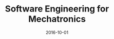 ---
title: "Software Engineering for Mechatronics"
collection: teaching
type: "Graduate Course"
permalink: /teaching/2016-software-engineering
venue: "University of Siegen"
date: 2016-10-01
location: "Siegen, Germany"
---